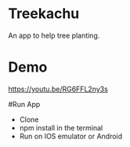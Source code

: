 # Treekachu

An app to help tree planting.

# Demo
https://youtu.be/RG6FFL2ny3s

#Run App
- Clone
- npm install in the terminal
- Run on IOS emulator or Android
